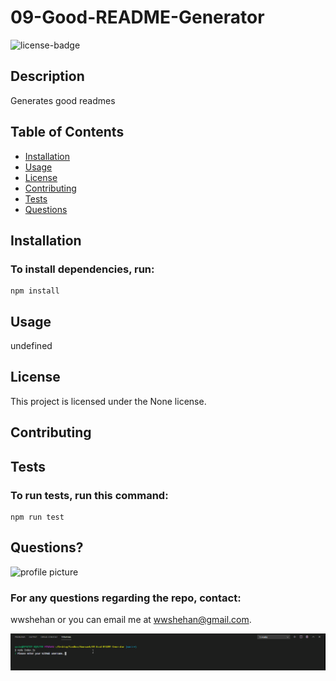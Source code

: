 # 09-Good-README-Generator

![license-badge](https://img.shields.io/badge/license-None-blue)

## Description
Generates good readmes

## Table of Contents

* [Installation](#Installation)
* [Usage](#Usage)
* [License](#License)
* [Contributing](#Contributing)
* [Tests](#Test)
* [Questions](#Questions)

## Installation

### To install dependencies, run:
```
npm install
```

## Usage
undefined

## License
This project is licensed under the None license.

## Contributing


## Tests
### To run tests, run this command:
```
npm run test
```

## Questions?
<img src= "https://avatars0.githubusercontent.com/u/59990106?v=4" alt="profile picture" width= "45">

### For any questions regarding the repo, contact:
wwshehan or you can email me at wwshehan@gmail.com.

![readMe-gif](/assets/gif/goodReadme.gif)
